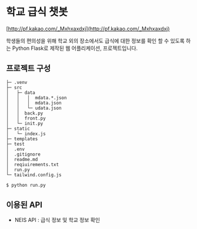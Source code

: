 # 학교 급식 챗봇
[http://pf.kakao.com/_Mxhxaxdxj](http://pf.kakao.com/_Mxhxaxdxj)

학생들의 편의성을 위해 학교 외의 장소에서도 급식에 대한 정보를 확인 할 수 있도록 하는 Python Flask로 제작된 웹 어플리케이션, 프로젝트입니다.

## 프로젝트 구성
```
├─ .venv
├─ src
│   ├─ data
│   │   │  mdata.*.json
│   │   │  mdata.json
│   │   └─ udata.json
│   │  back.py
│   │  front.py
│   └─ init.py
├─ static
│   └─ index.js
├─ templates
├─ test
│  .env
│  .gitignore
│  readme.md
│  reqiuirements.txt
│  run.py
└─ tailwind.config.js
```

```bash
$ python run.py
```

## 이용된 API
- NEIS API : 급식 정보 및 학교 정보 확인
